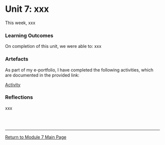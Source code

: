 # Unit 7: xxx

This week, xxx

### Learning Outcomes
On completion of this unit, we were able to:
xxx

### Artefacts 
As part of my e-portfolio, I have completed the following activities, which are documented in the provided link:

[Activity](RMPP_Unit07_xxx.md)


### Reflections
xxx

<br><br>

--- 

[Return to Module 7 Main Page](RMPP_main.md)
